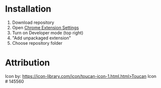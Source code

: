 # Installation
1. Download repository 
2. Open [Chrome Extension Settings](chrome://extensions/)
3. Turn on Developer mode (top right)
4. "Add unpackaged extension"
5. Choose repository folder

# Attribution

Icon by: https://icon-library.com/icon/toucan-icon-1.html.html>Toucan Icon # 145560